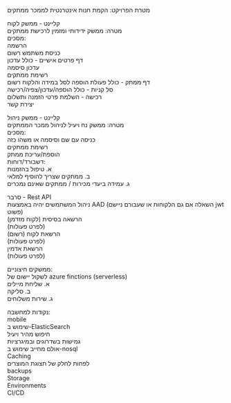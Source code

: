 מטרת הפרויקט: הקמת חנות אינטרנטית לממכר ממתקים 


קליינט - ממשק לקוח  
מטרה: ממשק ידידותי ומזמין לרכישת ממתקים  
מסכים:  
הרשמה  
כניסת משתמש רשום  
דף פרטים אישיים - כולל עדכון  
עדכון סיסמה  
רשימת ממתקים  
דף ממתק - כולל פעולת הוספה לסל במידה והלקוח רשום  
סל קניות - כולל הוספה/עדכון/צפיה/רכישה  
רכישה - השלמת פרטי הזמנה ותשלום  
יצירת קשר  
 

קליינט - ממשק ניהול  
מטרה: ממשק נח ויעיל לניהול ממכר הממתקים  
מסכים:  
כניסה עם שם וסיסמה או משהו כזה  
רשימת ממתקים  
הוספת/עריכת ממתק  
דשבורד/דוחות:  
א. טיפול בהזמנות  
ב. ממתקים שצריך להוסיף למלאי  
ג. עמידה ביעדי מכירות / ממתקים שאינם נמכרים  
 

סרבר - Rest API  
ניהול המשתמשים יהיה באמצעות AAD (השאלה אם גם הלקוחות או שעבורם ניישם jwt פשוט)  
הרשאה בסיסית (לקוח מזדמן)  
(לפרט פעולות)  
הרשאת לקוח (רשום)  
(לפרט פעולות)  
הרשאת אדמין  
(לפרט פעולות)  
 

ממשקים חיצוניים:  
לשקול יישום של azure finctions (serverless)  
א. שליחת מיילים  
ב. סליקה  
ג. שירות משלוחים  

 

 

 
 
 
 

נקודות למחשבה:  
mobile  
שימוש ב-ElasticSearch  
חיפוש מהיר ויעיל  
גמישות בשדרוגים ובמיגרציות  
אולם מחייב שימוש ב-nosql  
Caching  
לפחות לחלק של תצוגת המוצרים  
backups  
Storage  
Environments  
CI/CD  

 
